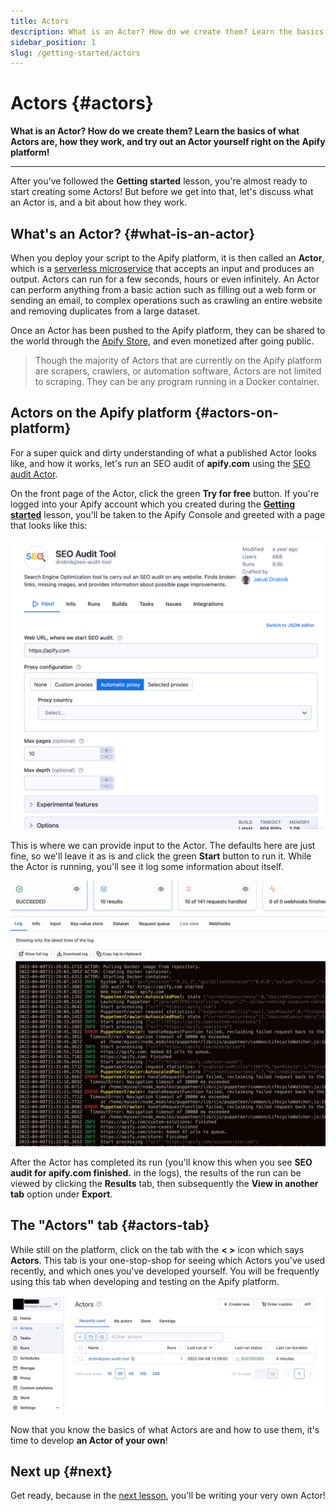 ```yaml
---
title: Actors
description: What is an Actor? How do we create them? Learn the basics of what Actors are, how they work, and try out an Actor yourself right on the Apify platform!
sidebar_position: 1
slug: /getting-started/actors
---
```


# Actors {#actors}

**What is an Actor? How do we create them? Learn the basics of what Actors are, how they work, and try out an Actor yourself right on the Apify platform!**

---

After you've followed the **Getting started** lesson, you're almost ready to start creating some Actors! But before we get into that, let's discuss what an Actor is, and a bit about how they work.

## What's an Actor? {#what-is-an-actor}

When you deploy your script to the Apify platform, it is then called an **Actor**, which is a [serverless microservice](https://www.datadoghq.com/knowledge-center/serverless-architecture/serverless-microservices/#:~:text=Serverless%20microservices%20are%20cloud-based,suited%20for%20microservice-based%20architectures.) that accepts an input and produces an output. Actors can run for a few seconds, hours or even infinitely. An Actor can perform anything from a basic action such as filling out a web form or sending an email, to complex operations such as crawling an entire website and removing duplicates from a large dataset.

Once an Actor has been pushed to the Apify platform, they can be shared to the world through the [Apify Store](https://apify.com/store), and even monetized after going public.

> Though the majority of Actors that are currently on the Apify platform are scrapers, crawlers, or automation software, Actors are not limited to scraping. They can be any program running in a Docker container.

## Actors on the Apify platform {#actors-on-platform}

For a super quick and dirty understanding of what a published Actor looks like, and how it works, let's run an SEO audit of **apify.com** using the [SEO audit Actor](https://apify.com/misceres/seo-audit-tool).

On the front page of the Actor, click the green **Try for free** button. If you're logged into your Apify account which you created during the [**Getting started**](./index.md) lesson, you'll be taken to the Apify Console and greeted with a page that looks like this:

![Actor configuration](./images/seo-actor-config.png)

This is where we can provide input to the Actor. The defaults here are just fine, so we'll leave it as is and click the green **Start** button to run it. While the Actor is running, you'll see it log some information about itself.

![Actor logs](./images/actor-logs.jpg)

After the Actor has completed its run (you'll know this when you see **SEO audit for apify.com finished.** in the logs), the results of the run can be viewed by clicking the **Results** tab, then subsequently the **View in another tab** option under **Export**.

## The "Actors" tab {#actors-tab}

While still on the platform, click on the tab with the **< >** icon which says **Actors**. This tab is your one-stop-shop for seeing which Actors you've used recently, and which ones you've developed yourself. You will be frequently using this tab when developing and testing on the Apify platform.

![The "Actors" tab on the Apify platform](./images/actors-tab.jpg)

Now that you know the basics of what Actors are and how to use them, it's time to develop **an Actor of your own**!

## Next up {#next}

Get ready, because in the [next lesson](./creating_actors.md), you'll be writing your very own Actor!
